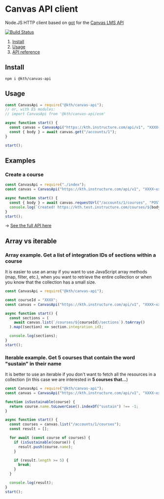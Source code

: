 # Canvas API client

Node.JS HTTP client based on [got](https://github.com/sindresorhus/got) for the [Canvas LMS API](https://canvas.instructure.com/doc/api/)

[![Build Status](https://travis-ci.org/KTH/canvas-api.svg?branch=master)](https://travis-ci.org/KTH/canvas-api)

1. [Install](#install)
2. [Usage](#usage)
3. [API reference](docs/API.md)

## Install

```shell
npm i @kth/canvas-api
```

## Usage

```js
const CanvasApi = require("@kth/canvas-api");
// or, with ES modules:
// import CanvasApi from '@kth/canvas-api/esm'

async function start() {
  const canvas = CanvasApi("https://kth.instructure.com/api/v1", "XXXX~xxxx");
  const { body } = await canvas.get("/accounts/1");
}

start();
```

## Examples

### Create a course

```js
const CanvasApi = require("./index");
const canvas = CanvasApi("https://kth.instructure.com/api/v1", "XXXX~xxxx");

async function start() {
  const { body } = await canvas.requestUrl("/accounts/1/courses", "POST");
  console.log(`Created! https://kth.test.instructure.com/courses/${body.id}`);
}
start();
```

→ [See the full API here](docs/API.md)

## Array vs iterable

### Array example. Get a list of integration IDs of sections within a course

It is easier to use an array if you want to use JavaScript array methods (map, filter, etc.), when you want to retrieve the entire collection or when you know that the collection has a small size.

```js
const CanvasApi = require("@kth/canvas-api");

const courseId = "XXXX";
const canvas = CanvasApi("https://kth.instructure.com/api/v1", "XXXX~xxxx");

async function start() {
  const sections = (
    await canvas.list(`/courses/${courseId}/sections`).toArray()
  ).map((section) => section.integration_id);

  console.log(sections);
}
start();
```

### Iterable example. Get 5 courses that contain the word "sustain" in their name

It is better to use an iterable if you don't want to fetch all the resources in a collection (in this case we are interested in **5 courses that...**)

```js
const CanvasApi = require("@kth/canvas-api");
const canvas = CanvasApi("https://kth.instructure.com/api/v1", "XXXX~xxxx");

function isSustainable(course) {
  return course.name.toLowerCase().indexOf("sustain") !== -1;
}

async function start() {
  const courses = canvas.list("/accounts/1/courses");
  const result = [];

  for await (const course of courses) {
    if (isSustainable(course)) {
      result.push(course.name);
    }

    if (result.length >= 5) {
      break;
    }
  }

  console.log(result);
}
start();
```
